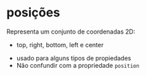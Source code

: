 # posições 
  <position>

  Representa um conjunto de coordenadas 2D:
  - top, right, bottom, left e center 

  * usado para alguns tipos de  propiedades 
  * Não confundir com a propriedade `position`